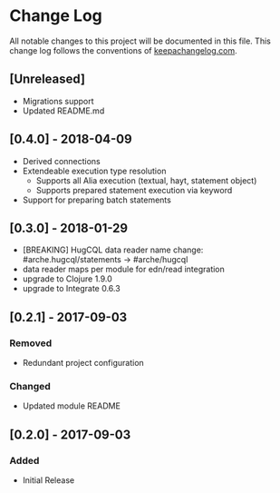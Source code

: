 # Change Log
All notable changes to this project will be documented in this file. This change log follows the conventions of [keepachangelog.com](http://keepachangelog.com/).

## [Unreleased]

- Migrations support
- Updated README.md

## [0.4.0] - 2018-04-09

- Derived connections
- Extendeable execution type resolution
  - Supports all Alia execution (textual, hayt, statement object)
  - Supports prepared statement execution via keyword 
- Support for preparing batch statements

## [0.3.0] - 2018-01-29

- [BREAKING] HugCQL data reader name change: #arche.hugcql/statements -> #arche/hugcql
- data reader maps per module for edn/read integration
- upgrade to Clojure 1.9.0
- upgrade to Integrate 0.6.3

## [0.2.1] - 2017-09-03

### Removed

- Redundant project configuration

### Changed

- Updated module README

## [0.2.0] - 2017-09-03

### Added

- Initial Release
